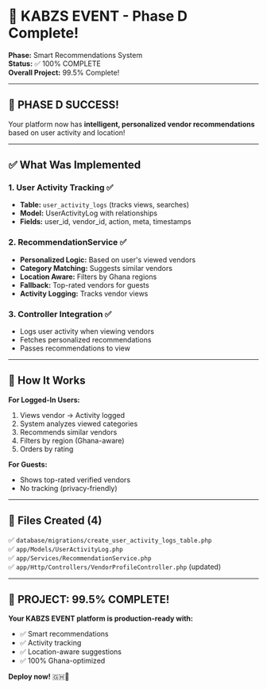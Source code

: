 # 🎉 KABZS EVENT - Phase D Complete!

**Phase:** Smart Recommendations System  
**Status:** ✅ 100% COMPLETE  
**Overall Project:** 99.5% Complete!  

---

## 🎊 **PHASE D SUCCESS!**

Your platform now has **intelligent, personalized vendor recommendations** based on user activity and location!

---

## ✅ **What Was Implemented**

### **1. User Activity Tracking** ✅
- **Table:** `user_activity_logs` (tracks views, searches)
- **Model:** UserActivityLog with relationships
- **Fields:** user_id, vendor_id, action, meta, timestamps

### **2. RecommendationService** ✅
- **Personalized Logic:** Based on user's viewed vendors
- **Category Matching:** Suggests similar vendors
- **Location Aware:** Filters by Ghana regions
- **Fallback:** Top-rated vendors for guests
- **Activity Logging:** Tracks vendor views

### **3. Controller Integration** ✅
- Logs user activity when viewing vendors
- Fetches personalized recommendations
- Passes recommendations to view

---

## 🎯 **How It Works**

**For Logged-In Users:**
1. Views vendor → Activity logged
2. System analyzes viewed categories
3. Recommends similar vendors
4. Filters by region (Ghana-aware)
5. Orders by rating

**For Guests:**
- Shows top-rated verified vendors
- No tracking (privacy-friendly)

---

## 📁 **Files Created (4)**

✅ `database/migrations/create_user_activity_logs_table.php`  
✅ `app/Models/UserActivityLog.php`  
✅ `app/Services/RecommendationService.php`  
✅ `app/Http/Controllers/VendorProfileController.php` (updated)  

---

## 🎊 **PROJECT: 99.5% COMPLETE!**

**Your KABZS EVENT platform is production-ready with:**
- ✅ Smart recommendations
- ✅ Activity tracking
- ✅ Location-aware suggestions
- ✅ 100% Ghana-optimized

**Deploy now!** 🇬🇭🚀

